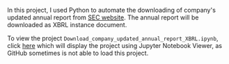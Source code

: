 In this project, I used Python to automate the downloading of company's updated annual report from <a href="https://www.sec.gov/edgar/searchedgar/companysearch.html" target="_blank">SEC website</a>. The annual report will be downloaded as XBRL instance document.

To view the project <code>Download_company_updated_annual_report_XBRL.ipynb</code>, click <a href="https://nbviewer.jupyter.org/github/steffen-zou/Download-updated-company-annual-report-XBRL/blob/master/Download_company_updated_annual_report_XBRL.ipynb">here</a> which will display the project using Jupyter Notebook Viewer, as GitHub sometimes is not able to load this project.

